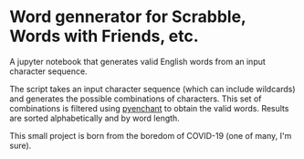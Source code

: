 # Word gennerator for Scrabble, Words with Friends, etc.
A jupyter notebook that generates valid English words from an input character sequence.

The script takes an input character sequence (which can include wildcards) and generates the possible combinations of characters. This set of combinations is filtered using [pyenchant](https://pypi.org/project/pyenchant/) to obtain the valid words. Results are sorted alphabetically and by word length.

This small project is born from the boredom of COVID-19 (one of many, I'm sure).
